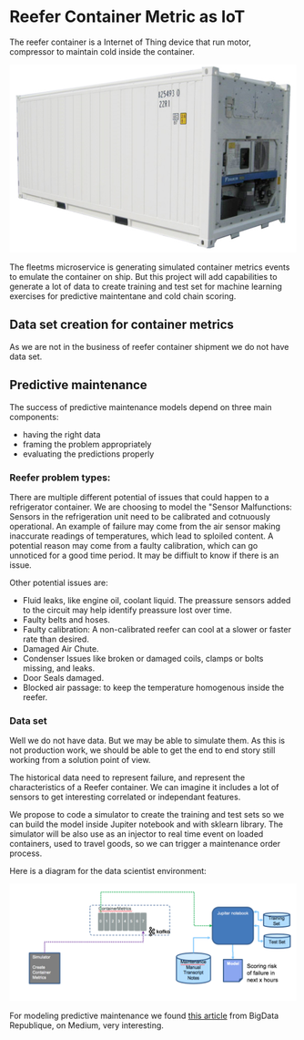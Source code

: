 # Reefer Container Metric as IoT

The reefer container is a Internet of Thing device that run motor, compressor to maintain cold inside the container.

![Reefer](images/reefer.png)

The fleetms microservice is generating simulated container metrics events to emulate the container on ship. But this project will add capabilities to generate a lot of data to create training and test set for machine learning exercises for predictive maintentane and cold chain scoring.

## Data set creation for container metrics

As we are not in the business of reefer container shipment we do not have data set. 


## Predictive maintenance
The success of predictive maintenance models depend on three main components: 

* having the right data
* framing the problem appropriately 
* evaluating the predictions properly

### Reefer problem types:

There are multiple different potential of issues that could happen to a refrigerator container. We are choosing to model the "Sensor Malfunctions: Sensors in the refrigeration unit need to be calibrated and cotnuously operational. An example of failure may come from the air sensor making inaccurate readings of temperatures, which lead to sploiled content. A potential reason may come from a faulty calibration, which can go unnoticed for a good time period. It may be diffiult to know if there is an issue. 

Other potential issues are:
* Fluid leaks, like engine oil, coolant liquid. The preassure sensors added to the circuit may help identify preassure lost over time.
* Faulty belts and hoses.
* Faulty calibration: A non-calibrated reefer can cool at a slower or faster rate than desired.
* Damaged Air Chute.
* Condenser Issues like broken or damaged coils, clamps or bolts missing, and leaks.
* Door Seals damaged. 
* Blocked air passage: to keep the temperature homogenous inside the reefer.

### Data set

Well we do not have data. But we may be able to simulate them. As this is not production work, we should be able to get the end to end story still working from a solution point of view.

The historical data need to represent failure, and represent the characteristics of a Reefer container. We can imagine it includes a lot of sensors to get interesting correlated or independant features.

We propose to code a simulator to create the training and test sets so we can build the model inside Jupiter notebook and with sklearn library. The simulator will be also use as an injector to real time event on loaded containers, used to travel goods, so we can trigger a maintenance order process.

Here is a diagram for the data scientist environment:

![](images/ds-env.png)


For modeling predictive maintenance we found [this article](https://medium.com/bigdatarepublic/machine-learning-for-predictive-maintenance-where-to-start-5f3b7586acfb) from BigData Republique, on Medium, very interesting. 


